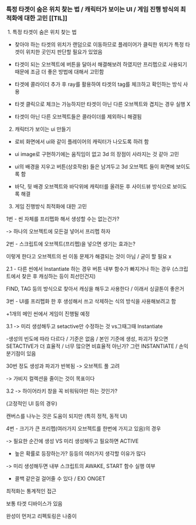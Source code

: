 
### 특정 타겟이 숨은 위치 찾는 법 / 캐릭터가 보이는 UI / 게임 진행 방식의 최적화에 대한 고민 [[TIL]]

 1. 특정 타겟이 숨은 위치 찾는 법

- 찾아야 하는 타겟의 위치가 랜덤으로 이동하므로 플레이어가 클릭한 위치가 특정 타겟이 위치한 곳인지 판단할 필요가 있었음

- 타겟이 되는 오브젝트에 버튼을 달아서 해결해보려 하였지만 프리펩으로 사용되기 때문에 조금 더 좋은 방법에 대해서 고민함

- 타겟에 콜라이더 추가 후 ray를 활용하여 타겟의 tag를 체크하고 확인하는 방식 사용

- 타겟 클릭으로 체크는 가능하지만 타겟이 아닌 다른 오브젝트와 겹치는 경우 실행 X

- 타겟이 아닌 다른 오브젝트들은 콜라이더를 제외하니 해결됨

  

2. 캐릭터가 보이는 ui 만들기

- 로비 화면에서 ui와 같이 플레이어의 캐릭터가 나오도록 하려 함

- ui image로 구현하기에는 움직임이 없고 3d 의 장점이 사라지는 것 같아 고민

- ui의 배경을 지우고 버튼(상호작용) 들은 남겨두고 3d 오브젝트 들이 화면에 보이도록 함

- 바닥, 뒷 배경 오브젝트와 바닥위에 캐릭터를 올려둔 후 사이드뷰 방식으로 보이도록 해결

  

  

3. 게임 진행방식 최적화에 대한 고민

  

1번 - 씬 자체를 프리펩화 해서 생성할 수는 없는건가?

-> 하나의 오브젝트에 모든걸 넣어서 프리펩 하자

  

2번 - 스크립트에 오브젝트(프리펩)을 넣으면 생기는 효과는?

이렇게 한다고 오브젝트의 씬 이동 문제가 해결되는 것이 아님 / 굳이 할 필요 x

  

2.1 - 다른 씬에서 Instantiate 하는 경우 버튼 내부 함수가 빠지거나 하는 경우 (스크립트에서 찾은 후 캐싱하는 등이 최선인건지)

FIND, TAG 등의 방식으로 찾아서 캐싱을 해두고 사용한다 / 이래서 싱글톤이 좋은거

  

3번 - UI를 프리펩화 한 후 생성해서 쓰고 삭제하는 식의 방식을 사용해보려고 함

+1개의 메인 씬에서 게임이 진행될 예정

  

  

3.1 -> 미리 생성해두고 setactive만 수정하는 것 vs그때그때 Instantiate

-생성의 빈도에 따라 다르다 / 기준은 없음 / 본인 기준에 생성, 파괴가 잦으면 SETACTIVE가 더 효율적 / 너무 많으면 비효율적 아닌가? 그런 INSTANTIATE / 손익 분기점이 있음

30번 정도 생성과 파괴가 반복됨 -> 오브젝트 풀 고려

-> 가비지 컬렉션을 줄이는 것이 목표이다

  

  

3.2 -> 하이어라키 창을 꼭 비워둬야만 하는 것인가?  

(고정적인 UI 등의 경우)

캔버스를 나누는 것은 도움이 되지만 (특히 정적, 동적 UI) 

  

  

4번 - 크기가 큰 프리펩(여러가지 오브젝트를 한번에 가지고 있음)의 경우 

-> 필요한 순간에 생성 VS 미리 생성해두고 필요하면 ACTIVE

- 높은 확률로 등장하는가? 등등의 여러가지 생각할 이유가 많다

-> 미리 생성해두면 내부 스크립트의 AWAKE, START 함수 실행 여부 

- 콜백 같은걸 걸어줄 수 있다 / EX) ONGET 

  

  

최적화는 통계적인 접근

보통 타겟 디바이스가 있음 

완성이 먼저고 리펙토링은 나중이
